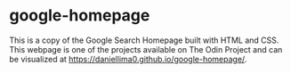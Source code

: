 # google-homepage

This is a copy of the Google Search Homepage built with HTML and CSS.
This webpage is one of the projects available on The Odin Project and can be visualized at https://daniellima0.github.io/google-homepage/.
